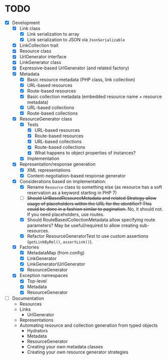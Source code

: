 # TODO

- [x] Development
  - [x] Link class
    - [x] Link serialization to array
    - [x] Link serialization to JSON via `JsonSerializable`
  - [x] LinkCollection trait
  - [x] Resource class
  - [x] UrlGenerator interface
  - [x] LinkGenerator class
  - [x] Expressive-based UrlGenerator (and related factory)
  - [x] Metadata
    - [x] Basic resource metadata (PHP class, link collection)
    - [x] URL-based resources
    - [x] Route-based resources
    - [x] Basic collection metadata (embedded resource name + resource metadata)
    - [x] URL-based collections
    - [x] Route-based collections
  - [x] ResourceGenerator class
    - [x] Tests
      - [x] URL-based resources
      - [x] Route-based resources
      - [x] URL-based collections
      - [x] Route-based collections
      - [x] What happens to object properties of instances?
    - [x] Implementation
  - [x] Representation/response generation
    - [x] XML representations
    - [x] Content-negotiation-based response generator
  - [x] Considerations based on implementation:
    - [x] Rename `Resource` class to something else (as resource has a soft
      reservation as a keyword starting in PHP 7)
    - [ ] ~~Should UrlBasedResourceMetadata and related Strategy allow usage of
      placeholders within the URL for the identifier? This could be done in a
      fashion similar to pagination.~~ No, it should not. If you need
      placeholders, use routes.
    - [x] Should RouteBasedCollectionMetadata allow specifying route parameters?
      May be useful/required to allow creating sub-resources.
    - [x] Refactor ResourceGeneratorTest to use custom assertions (`getLinkByRel()`,
      `assertLink()`).
  - [x] Factories
    - [x] MetadataMap (from config)
    - [x] LinkGenerator
    - [x] LinkGenerator\UrlGenerator
    - [x] ResourceGenerator
  - [x] Exception namespaces
    - [x] Top-level
    - [x] Metadata
    - [x] ResourceGenerator
- [ ] Documentation
  - Resources
  - Links
    - UrlGenerator
  - Representations
  - Automating resource and collection generation from typed objects
    - Hydrators
    - Metadata
    - ResourceGenerator
    - Creating your own metadata classes
    - Creating your own resource generator strategies
